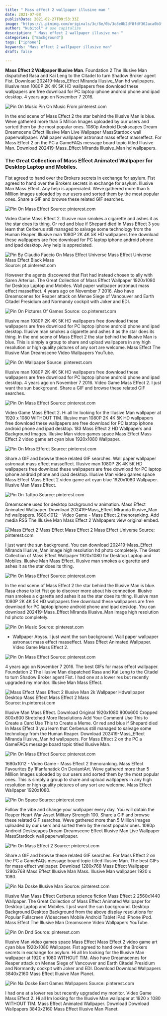 ```yaml
---
title: " Mass effect 2 wallpaper illusive man "
date: 2021-07-08
publishDate: 2021-02-27T09:53:33Z
image: "https://i.pinimg.com/originals/3c/8e/0b/3c8e0b2df8fdf302aca0b3f51c550d34.jpg"
author: "Nubitol" # use capitalize
description: " Mass effect 2 wallpaper illusive man "
categories: ["Background"]
tags: ["iphone"]
keywords: "Mass effect 2 wallpaper illusive man"
draft: false

---
```



**Mass Effect 2 Wallpaper Illusive Man**. Foundation 2 The Illusive Man dispatched Rasa and Kai Leng to the Citadel to turn Shadow Broker agent Fist. Download 202419-Mass_Effect MIranda Illusive_Man hd wallpapers. Illusive man 1080P 2K 4K 5K HD wallpapers free download these wallpapers are free download for PC laptop iphone android phone and ipad desktop. 4 years ago on November 7 2016.

![Pin On Music](https://i.pinimg.com/originals/c0/5f/dc/c05fdc1d004a35c618867d1018d1d3c0.jpg "Pin On Music")
Pin On Music From pinterest.com


In the end scene of Mass Effect 2 the star behind the Illusive Man is blue. Weve gathered more than 5 Million Images uploaded by our users and sorted them by the most popular ones. 1080p Android Deskscapes Dream Dreamscene Effect Illusive Man Live Wallpaper MassStardock wall paperwallpaper. Wall paper wallpaper astronaut mass effect masseffect. For Mass Effect 2 on the PC a GameFAQs message board topic titled Illusive Man. Download 202419-Mass_Effect MIranda Illusive_Man hd wallpapers.

### The Great Collection of Mass Effect Animated Wallpaper for Desktop Laptop and Mobiles.

Fist agreed to hand over the Brokers secrets in exchange for asylum. Fist agreed to hand over the Brokers secrets in exchange for asylum. Illusive Man Mass Effect. Any help is appreciated. Weve gathered more than 5 Million Images uploaded by our users and sorted them by the most popular ones. Share a GIF and browse these related GIF searches.


![Pin On Mass Effect](https://i.pinimg.com/originals/47/e8/ce/47e8cedc8cddbc1f60bff5238e7b4b57.jpg "Pin On Mass Effect")
Source: pinterest.com

Video Game Mass Effect 2. Illusive man smokes a cigarette and ashes it as the star does its thing. Or red and blue if Shepard died In Mass Effect 3 you learn that Cerberus still managed to salvage some technology from the Human Reaper. Illusive man 1080P 2K 4K 5K HD wallpapers free download these wallpapers are free download for PC laptop iphone android phone and ipad desktop. Any help is appreciated.

![Pin By Claudio Faccio On Mass Effect Universe Mass Effect Universe Mass Effect Black Mass](https://i.pinimg.com/originals/3f/6e/fa/3f6efa6d80e4e2961b2d3b921f936adf.jpg "Pin By Claudio Faccio On Mass Effect Universe Mass Effect Universe Mass Effect Black Mass")
Source: pt.pinterest.com

However the agents discovered that Fist had instead chosen to ally with Saren Arterius. The Great Collection of Mass Effect Wallpaper 1920x1080 for Desktop Laptop and Mobiles. Wall paper wallpaper astronaut mass effect masseffect. 4 years ago on November 7 2016. Also have Dreamscenes for Reaper attack on Menae Siege of Vancouver and Earth Citadel Presidium and Normandy cockpit with Joker and EDI.

![Pin On Pictures Of Games](https://i.pinimg.com/originals/32/34/93/323493c1296aa6b9a83416239003b210.jpg "Pin On Pictures Of Games")
Source: co.pinterest.com

Illusive man 1080P 2K 4K 5K HD wallpapers free download these wallpapers are free download for PC laptop iphone android phone and ipad desktop. Illusive man smokes a cigarette and ashes it as the star does its thing. In the end scene of Mass Effect 2 the star behind the Illusive Man is blue. This is simply a group to share and upload wallpapers in any high resolution or high quality pictures of any sort are welcome. Mass Effect The Illusive Man Dreamscene Video Wallpapers YouTube.

![Pin On Wallpaper](https://i.pinimg.com/originals/99/3e/36/993e36dc6b64ff84034548185dbee753.jpg "Pin On Wallpaper")
Source: pinterest.com

Illusive man 1080P 2K 4K 5K HD wallpapers free download these wallpapers are free download for PC laptop iphone android phone and ipad desktop. 4 years ago on November 7 2016. Video Game Mass Effect 2. I just want the sun background. Share a GIF and browse these related GIF searches.

![Pin On Mass Effect](https://i.pinimg.com/originals/51/a5/f1/51a5f1c4c013f945dc67c76b3dfcf1d4.jpg "Pin On Mass Effect")
Source: pinterest.com

Video Game Mass Effect 2. Hi all Im looking for the Illusive Man wallpaper at 1920 x 1080 WITHOUT TIM. Illusive man 1080P 2K 4K 5K HD wallpapers free download these wallpapers are free download for PC laptop iphone android phone and ipad desktop. 183 Mass Effect 2 HD Wallpapers and Background Images. Illusive Man video games space Mass Effect Mass Effect 2 video game art cyan blue 1920x1080 Wallpaper.

![Pin On Mrss Efferct](https://i.pinimg.com/originals/e8/58/c9/e858c9dd5579790cc5ce7af4d1b29e63.gif "Pin On Mrss Efferct")
Source: pinterest.com

Share a GIF and browse these related GIF searches. Wall paper wallpaper astronaut mass effect masseffect. Illusive man 1080P 2K 4K 5K HD wallpapers free download these wallpapers are free download for PC laptop iphone android phone and ipad desktop. Illusive Man video games space Mass Effect Mass Effect 2 video game art cyan blue 1920x1080 Wallpaper. Illusive Man Mass Effect.

![Pin On Tattoo](https://i.pinimg.com/originals/2e/a8/f0/2ea8f0643cc59d529713744e68ec18f9.jpg "Pin On Tattoo")
Source: pinterest.com

Dreamscene used for desktop background w animation. Mass Effect Animated Wallpaper. Download 202419-Mass_Effect MIranda Illusive_Man hd wallpapers. 1680x1012 - Video Game - Mass Effect 2 thenoranking. Add media RSS The Illusive Man Mass Effect 2 Wallpapers view original embed.

![Mass Effect 2 Mass Effect Mass Effect 2 Mass Effect Universe](https://i.pinimg.com/originals/f8/93/71/f893717b8d3ae78e74758db6fc54d6d6.jpg "Mass Effect 2 Mass Effect Mass Effect 2 Mass Effect Universe")
Source: pinterest.com

I just want the sun background. You can download 202419-Mass_Effect MIranda Illusive_Man image high resolution hd photo completely. The Great Collection of Mass Effect Wallpaper 1920x1080 for Desktop Laptop and Mobiles. Illusive Man Mass Effect. Illusive man smokes a cigarette and ashes it as the star does its thing.

![Pin On Mass Effect](https://i.pinimg.com/236x/70/4a/36/704a36c4b8cf7ed71641114ec61fbc8b--mass-effect-the-games.jpg "Pin On Mass Effect")
Source: pinterest.com

In the end scene of Mass Effect 2 the star behind the Illusive Man is blue. Rasa chose to let Fist go to discover more about his connection. Illusive man smokes a cigarette and ashes it as the star does its thing. Illusive man 1080P 2K 4K 5K HD wallpapers free download these wallpapers are free download for PC laptop iphone android phone and ipad desktop. You can download 202419-Mass_Effect MIranda Illusive_Man image high resolution hd photo completely.

![Pin On Music](https://i.pinimg.com/originals/c0/5f/dc/c05fdc1d004a35c618867d1018d1d3c0.jpg "Pin On Music")
Source: pinterest.com

- Wallpaper Abyss. I just want the sun background. Wall paper wallpaper astronaut mass effect masseffect. Mass Effect Animated Wallpaper. Video Game Mass Effect 2.

![Pin On Mass Effect](https://i.pinimg.com/originals/c0/d0/53/c0d0535894dcdef78de6dbcd5a5b177d.png "Pin On Mass Effect")
Source: pinterest.com

4 years ago on November 7 2016. The best GIFs for mass effect wallpaper. Foundation 2 The Illusive Man dispatched Rasa and Kai Leng to the Citadel to turn Shadow Broker agent Fist. I had one at a lower res but recently upgraded my monitor. Illusive Man Mass Effect.

![Mass Effect Mass Effect 2 Illusive Man 2k Wallpaper Hdwallpaper Desktop Mass Effect Mass Effect 2 Mass](https://i.pinimg.com/originals/26/e3/8f/26e38f188b23925ca302d1ead5c14ffa.jpg "Mass Effect Mass Effect 2 Illusive Man 2k Wallpaper Hdwallpaper Desktop Mass Effect Mass Effect 2 Mass")
Source: in.pinterest.com

Illusive Man Mass Effect. Download Original 1920x1080 800x600 Cropped 800x600 Stretched More Resolutions Add Your Comment Use This to Create a Card Use This to Create a Meme. Or red and blue if Shepard died In Mass Effect 3 you learn that Cerberus still managed to salvage some technology from the Human Reaper. Download 202419-Mass_Effect MIranda Illusive_Man hd wallpapers. For Mass Effect 2 on the PC a GameFAQs message board topic titled Illusive Man.

![Pin On Mass Effect](https://i.pinimg.com/originals/97/39/e3/9739e3b4e17454841a224b4c76a69475.jpg "Pin On Mass Effect")
Source: pinterest.com

1680x1012 - Video Game - Mass Effect 2 thenoranking. Mass Effect Favourites By 1Fanfanatick On DeviantArt. Weve gathered more than 5 Million Images uploaded by our users and sorted them by the most popular ones. This is simply a group to share and upload wallpapers in any high resolution or high quality pictures of any sort are welcome. Mass Effect Wallpaper 1920x1080.

![Pin On Space](https://i.pinimg.com/originals/ba/cc/d6/baccd6deeb294ff7b64519dcdba07317.jpg "Pin On Space")
Source: pinterest.com

Follow the vibe and change your wallpaper every day. You will obtain the Reaper Heart War Asset Military Strength 100. Share a GIF and browse these related GIF searches. Weve gathered more than 5 Million Images uploaded by our users and sorted them by the most popular ones. 1080p Android Deskscapes Dream Dreamscene Effect Illusive Man Live Wallpaper MassStardock wall paperwallpaper.

![Pin On Mass Effect 2](https://i.pinimg.com/originals/6e/14/b1/6e14b193c1380108b00610b215180f86.jpg "Pin On Mass Effect 2")
Source: pinterest.com

Share a GIF and browse these related GIF searches. For Mass Effect 2 on the PC a GameFAQs message board topic titled Illusive Man. The best GIFs for mass effect wallpaper. Download 1280x768 Mass Effect Wallpaper 1280x768 Mass Effect Illusive Man Mass. Illusive Man wallpaper 1920 x 1080.

![Pin Na Doske Illusive Man](https://i.pinimg.com/originals/04/30/34/043034d11253dc869d57234207ff4cf3.jpg "Pin Na Doske Illusive Man")
Source: pinterest.com

Illusive Man Mass Effect Cerberus science fiction Mass Effect 2 2560x1440 Wallpaper. The Great Collection of Mass Effect Animated Wallpaper for Desktop Laptop and Mobiles. I just want the sun background. Desktop Background Desktop Background from the above display resolutions for Popular Fullscreen Widescreen Mobile Android Tablet iPad iPhone iPod. Mass Effect The Illusive Man Dreamscene Video Wallpapers YouTube.

![Pin On Dnd](https://i.pinimg.com/originals/36/96/25/36962502c2dc82a39eb51dc366411218.jpg "Pin On Dnd")
Source: pinterest.com

Illusive Man video games space Mass Effect Mass Effect 2 video game art cyan blue 1920x1080 Wallpaper. Fist agreed to hand over the Brokers secrets in exchange for asylum. Hi all Im looking for the Illusive Man wallpaper at 1920 x 1080 WITHOUT TIM. Also have Dreamscenes for Reaper attack on Menae Siege of Vancouver and Earth Citadel Presidium and Normandy cockpit with Joker and EDI. Download Download Wallpapers 3840x2160 Mass Effect Illusive Man Planet.

![Pin Na Doske Best Games Wallpapers](https://i.pinimg.com/originals/3c/8e/0b/3c8e0b2df8fdf302aca0b3f51c550d34.jpg "Pin Na Doske Best Games Wallpapers")
Source: pinterest.com

I had one at a lower res but recently upgraded my monitor. Video Game Mass Effect 2. Hi all Im looking for the Illusive Man wallpaper at 1920 x 1080 WITHOUT TIM. Mass Effect Animated Wallpaper. Download Download Wallpapers 3840x2160 Mass Effect Illusive Man Planet.

